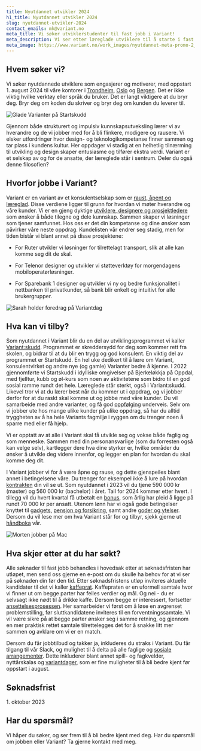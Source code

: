 ```yaml
---
title: Nyutdannet utvikler 2024
h1_title: Nyutdannet utvikler 2024
slug: nyutdannet-utvikler-2024
contact_emails: mk@variant.no
meta_title: Vi søker utviklerstudenter til fast jobb i Variant!
meta_description: Vi ser etter læreglade utviklere til å starte i fast jobb hos oss i 2024.
meta_image: https://www.variant.no/work_images/nyutdannet-meta-promo-2_2023.png
---
```


## Hvem søker vi?

Vi søker nyutdannede utviklere som engasjerer og motiverer, med oppstart 1. august 2024 til våre kontorer i [Trondheim](https://handbook.variant.no/avdelinger/trondheim), [Oslo](https://handbook.variant.no/avdelinger/oslo) og [Bergen](https://handbook.variant.no/avdelinger/bergen). Det er ikke viktig hvilke verktøy eller språk du bruker. Det er langt viktigere at du bryr deg. Bryr deg om koden du skriver og bryr deg om kunden du leverer til.

<div class="right">

![Glade Varianter på Startskudd](/work_images/kull_2022_paa_startskudd.png)

</div>

Gjennom både strukturert og impulsiv kunnskapsutveksling lærer vi av hverandre og de vi jobber med for å bli flinkere, modigere og rausere. Vi elsker utfordringer hvor design- og teknologikompetanse finner sammen og tar plass i kundens kultur. Her oppdager vi stadig at en helhetlig tilnærming til utvikling og design skaper entusiasme og tilfører ekstra verdi. Variant er et selskap av og for de ansatte, der læreglede står i sentrum. Deler du også denne filosofien?

## Hvorfor jobbe i Variant?

Variant er en variant av et konsulentselskap som er [raust, åpent og læreglad](https://handbook.variant.no/handbook#form%C3%A5l-og-verdier). Disse verdiene ligger til grunn for hvordan vi møter hverandre og våre kunder. Vi er en gjeng dyktige [utviklere, designere og prosjektledere](https://www.variant.no/ansatte) som ønsker å både tilegne og dele kunnskap. Sammen skaper vi løsninger som tjener samfunnet. Hos oss er det din kompetanse og dine ønsker som påvirker våre neste oppdrag. Kundelisten vår endrer seg stadig, men for tiden bistår vi blant annet på disse prosjektene:

- For Ruter utvikler vi løsninger for tilrettelagt transport, slik at alle kan komme seg dit de skal.

- For Telenor designer og utvikler vi støtteverktøy for morgendagens mobiloperatørløsninger.

- For Sparebank 1 designer og utvikler vi ny og bedre funksjonalitet i nettbanken til privatkunder, så bank blir enkelt og intuitivt for alle brukergrupper.

<div class="left">

![Sarah holder foredrag på Variantdag](/work_images/nyutdannet-blob-2.png)

</div>

## Hva kan vi tilby?

Som nyutdannet i Variant blir du en del av utviklingsprogrammet vi kaller [Variant:skudd](https://handbook.variant.no/handbook#utviklingsprogram). Programmet er skreddersydd for deg som kommer rett fra skolen, og bidrar til at du blir en trygg og god konsulent. En viktig del av programmet er Startskudd. En hel uke dedikert til å lære om Variant, konsulentvirket og andre nye (og gamle) Varianter bedre å kjenne. I 2022 gjennomførte vi Startskudd i idylliske omgivelser på Bjerkeløkkja på Oppdal, med fjelltur, kubb og øl-kurs som noen av aktivitetene som bidro til en god sosial ramme rundt det hele. Læreglede står sterkt, også i Variant:skudd. Likevel tror vi at du lærer best når du kommer ut i oppdrag, og vi jobber derfor for at du raskt skal komme ut og jobbe med våre kunder. Du vil samarbeide med andre varianter, og få god [oppfølging](https://handbook.variant.no/quality_manual#personaloppf%C3%B8lging) underveis. Selv om vi jobber ute hos mange ulike kunder på ulike oppdrag, så har du alltid tryggheten av å ha hele Variants fagmiljø i ryggen om du trenger noen å sparre med eller få hjelp.

Vi er opptatt av at alle i Variant skal få utvikle seg og vokse både faglig og som menneske. Sammen med din personansvarlige (som du forresten også kan velge selv), kartlegger dere hva dine styrker er, hvilke områder du ønsker å utvikle deg videre innenfor, og legger en plan for hvordan du skal komme deg dit.

I Variant jobber vi for å være åpne og rause, og dette gjenspeiles blant annet i betingelsene våre. Du trenger for eksempel ikke å lure på hvordan [kontrakten](https://avtaler.variant.no/avtaler/ansettelse.html) din vil se ut. Som nyutdannet i 2023 vil du tjene 590 000 kr (master) og 560 000 kr (bachelor) i året. Tall for 2024 kommer etter hvert. I tillegg vil du hvert kvartal få utbetalt en [bonus](https://handbook.variant.no/#bonus), som årlig har pleid å ligge på rundt 70 000 kr per ansatt. Utenom lønn har vi også gode betingelser knyttet til [gadgets](https://handbook.variant.no/information#gadgets), [pensjon og forsikring](https://handbook.variant.no/handbook#pensjon-og-forsikring), samt andre [goder og ytelser](https://handbook.variant.no/handbook#goder-og-ytelser). Dersom du vil lese mer om hva Variant står for og tilbyr, sjekk gjerne ut [håndboka](https://handbook.variant.no/handbook) vår.

<div class="right">

![Morten jobber på Mac](/work_images/morten_jobber_paa_mac.png)

</div>

## Hva skjer etter at du har søkt?

Alle søknader til fast jobb behandles i hovedsak etter at søknadsfristen har utløpet, men send oss gjerne en e-post om du skulle ha behov for at vi ser på søknaden din før den tid. Etter søknadsfristens utløp inviteres aktuelle kandidater til det vi kaller [kaffeprat](https://handbook.variant.no/quality_manual#1-kaffeprat-%EF%B8%8F-30-min). Kaffepraten er en uformell samtale hvor vi finner ut om begge parter har felles verdier og mål. Og nei - du er selvsagt ikke nødt til å drikke kaffe. Dersom begge er interessert, fortsetter [ansettelsesprosessen](https://handbook.variant.no/prosesser-ansatt#Ansettelse-og-jobbintervju). Her samarbeider vi først om å løse en avgrenset problemstilling, før sluttkandidatene inviteres til en forventningssamtale. Vi vil være sikre på at begge parter ønsker seg i samme retning, og gjennom en mer praktisk rettet samtale tilrettelegges det for å snakke litt mer sammen og avklare om vi er en match.

Dersom du får jobbtilbud og takker ja, inkluderes du straks i Variant. Du får tilgang til vår Slack, og mulighet til å delta på alle faglige og [sosiale arrangementer](https://handbook.variant.no/quality_manual#sosiale-aktiviteter). Dette inkluderer blant annet spill- og fagkvelder, nyttårskalas og [variantdager](https://handbook.variant.no/handbook#variantdag), som er fine muligheter til å bli bedre kjent før oppstart i august.

## Søknadsfrist

<p>
1. oktober 2023
</p>

## Har du spørsmål?

Vi håper du søker, og ser frem til å bli bedre kjent med deg. Har du spørsmål om jobben eller Variant? Ta gjerne kontakt med meg.
